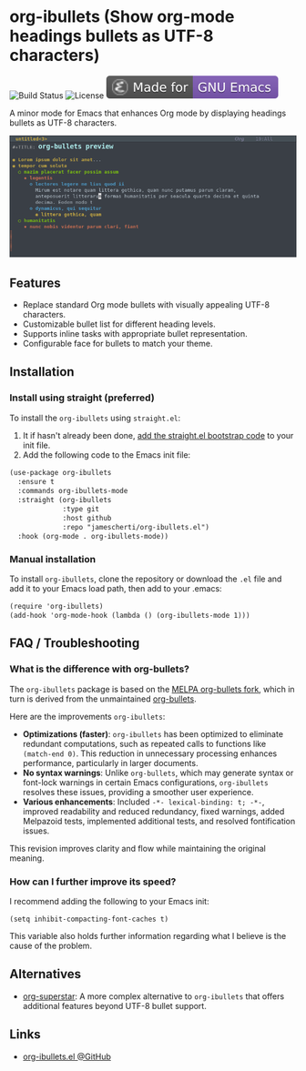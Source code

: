# org-ibullets (Show org-mode headings bullets as UTF-8 characters)
![Build Status](https://github.com/jamescherti/org-ibullets.el/actions/workflows/ci.yml/badge.svg)
![License](https://img.shields.io/github/license/jamescherti/org-ibullets.el)
![](https://raw.githubusercontent.com/jamescherti/org-ibullets.el/main/.images/made-for-gnu-emacs.svg)

A minor mode for Emacs that enhances Org mode by displaying headings bullets as UTF-8 characters.

![screenshot](https://github.com/jamescherti/org-ibullets.el/raw/main/.images/screenshot.png)

## Features

- Replace standard Org mode bullets with visually appealing UTF-8 characters.
- Customizable bullet list for different heading levels.
- Supports inline tasks with appropriate bullet representation.
- Configurable face for bullets to match your theme.

## Installation

### Install using straight (preferred)

To install the `org-ibullets` using `straight.el`:

1. It if hasn't already been done, [add the straight.el bootstrap code](https://github.com/radian-software/straight.el?tab=readme-ov-file#getting-started) to your init file.
2. Add the following code to the Emacs init file:
```emacs-lisp
(use-package org-ibullets
  :ensure t
  :commands org-ibullets-mode
  :straight (org-ibullets
             :type git
             :host github
             :repo "jamescherti/org-ibullets.el")
  :hook (org-mode . org-ibullets-mode))
```

### Manual installation

To install `org-ibullets`, clone the repository or download the `.el` file and add it to your Emacs load path, then add to your .emacs:
```
(require 'org-ibullets)
(add-hook 'org-mode-hook (lambda () (org-ibullets-mode 1)))
```

## FAQ / Troubleshooting

### What is the difference with org-bullets?

The `org-ibullets` package is based on the [MELPA org-bullets fork](https://github.com/integral-dw/org-bullets), which in turn is derived from the unmaintained [org-bullets](https://github.com/sabof/org-bullets).

Here are the improvements `org-ibullets`:
- **Optimizations (faster)**: `org-ibullets` has been optimized to eliminate redundant computations, such as repeated calls to functions like `(match-end 0)`. This reduction in unnecessary processing enhances performance, particularly in larger documents.
- **No syntax warnings**: Unlike `org-bullets`, which may generate syntax or font-lock warnings in certain Emacs configurations, `org-ibullets` resolves these issues, providing a smoother user experience.
- **Various enhancements**: Included `-*- lexical-binding: t; -*-`, improved readability and reduced redundancy, fixed warnings, added Melpazoid tests, implemented additional tests, and resolved fontification issues.

This revision improves clarity and flow while maintaining the original meaning.

### How can I further improve its speed?

I recommend adding the following to your Emacs init:
```emacs-lisp
(setq inhibit-compacting-font-caches t)
```

This variable also holds further information regarding what I believe is the cause of the problem.

## Alternatives

- [org-superstar](https://github.com/integral-dw/org-superstar-mode): A more complex alternative to `org-ibullets` that offers additional features beyond UTF-8 bullet support.

## Links

- [org-ibullets.el @GitHub](https://github.com/jamescherti/org-ibullets.el)
